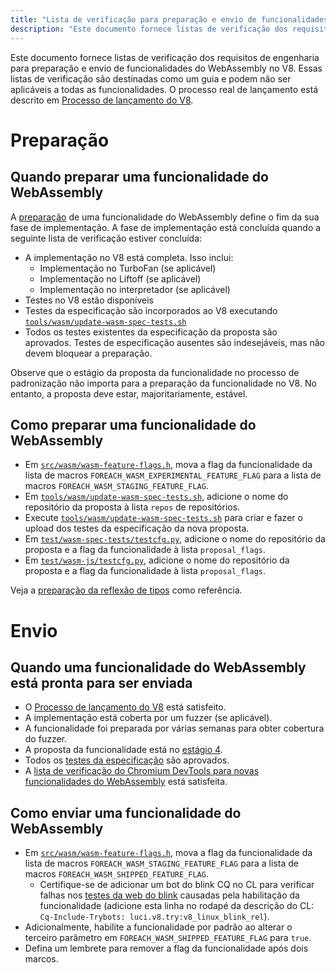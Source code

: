 ```yaml
---
title: "Lista de verificação para preparação e envio de funcionalidades do WebAssembly"
description: "Este documento fornece listas de verificação dos requisitos de engenharia para determinar quando preparar e enviar uma funcionalidade do WebAssembly no V8."
---
```

Este documento fornece listas de verificação dos requisitos de engenharia para preparação e envio de funcionalidades do WebAssembly no V8. Essas listas de verificação são destinadas como um guia e podem não ser aplicáveis a todas as funcionalidades. O processo real de lançamento está descrito em [Processo de lançamento do V8](https://v8.dev/docs/feature-launch-process).

# Preparação

## Quando preparar uma funcionalidade do WebAssembly

A [preparação](https://docs.google.com/document/d/1ZgyNx7iLtRByBtbYi1GssWGefXXciLeADZBR_FxG-hE) de uma funcionalidade do WebAssembly define o fim da sua fase de implementação. A fase de implementação está concluída quando a seguinte lista de verificação estiver concluída:

- A implementação no V8 está completa. Isso inclui:
    - Implementação no TurboFan (se aplicável)
    - Implementação no Liftoff (se aplicável)
    - Implementação no interpretador (se aplicável)
- Testes no V8 estão disponíveis
- Testes da especificação são incorporados ao V8 executando [`tools/wasm/update-wasm-spec-tests.sh`](https://cs.chromium.org/chromium/src/v8/tools/wasm/update-wasm-spec-tests.sh)
- Todos os testes existentes da especificação da proposta são aprovados. Testes de especificação ausentes são indesejáveis, mas não devem bloquear a preparação.

Observe que o estágio da proposta da funcionalidade no processo de padronização não importa para a preparação da funcionalidade no V8. No entanto, a proposta deve estar, majoritariamente, estável.

## Como preparar uma funcionalidade do WebAssembly

- Em [`src/wasm/wasm-feature-flags.h`](https://cs.chromium.org/chromium/src/v8/src/wasm/wasm-feature-flags.h), mova a flag da funcionalidade da lista de macros `FOREACH_WASM_EXPERIMENTAL_FEATURE_FLAG` para a lista de macros `FOREACH_WASM_STAGING_FEATURE_FLAG`.
- Em [`tools/wasm/update-wasm-spec-tests.sh`](https://cs.chromium.org/chromium/src/v8/tools/wasm/update-wasm-spec-tests.sh), adicione o nome do repositório da proposta à lista `repos` de repositórios.
- Execute [`tools/wasm/update-wasm-spec-tests.sh`](https://cs.chromium.org/chromium/src/v8/tools/wasm/update-wasm-spec-tests.sh) para criar e fazer o upload dos testes da especificação da nova proposta.
- Em [`test/wasm-spec-tests/testcfg.py`](https://cs.chromium.org/chromium/src/v8/test/wasm-spec-tests/testcfg.py), adicione o nome do repositório da proposta e a flag da funcionalidade à lista `proposal_flags`.
- Em [`test/wasm-js/testcfg.py`](https://cs.chromium.org/chromium/src/v8/test/wasm-js/testcfg.py), adicione o nome do repositório da proposta e a flag da funcionalidade à lista `proposal_flags`.

Veja a [preparação da reflexão de tipos](https://crrev.com/c/1771791) como referência.

# Envio

## Quando uma funcionalidade do WebAssembly está pronta para ser enviada

- O [Processo de lançamento do V8](https://v8.dev/docs/feature-launch-process) está satisfeito.
- A implementação está coberta por um fuzzer (se aplicável).
- A funcionalidade foi preparada por várias semanas para obter cobertura do fuzzer.
- A proposta da funcionalidade está no [estágio 4](https://github.com/WebAssembly/proposals).
- Todos os [testes da especificação](https://github.com/WebAssembly/spec/tree/master/test) são aprovados.
- A [lista de verificação do Chromium DevTools para novas funcionalidades do WebAssembly](https://docs.google.com/document/d/1WbL-fGuLbbNr5-n_nRGo_ILqZFnh5ZjRSUcDTT3yI8s/preview) está satisfeita.

## Como enviar uma funcionalidade do WebAssembly

- Em [`src/wasm/wasm-feature-flags.h`](https://source.chromium.org/chromium/chromium/src/+/master:v8/src/wasm/wasm-feature-flags.h), mova a flag da funcionalidade da lista de macros `FOREACH_WASM_STAGING_FEATURE_FLAG` para a lista de macros `FOREACH_WASM_SHIPPED_FEATURE_FLAG`.
    - Certifique-se de adicionar um bot do blink CQ no CL para verificar falhas nos [testes da web do blink](https://v8.dev/docs/blink-layout-tests) causadas pela habilitação da funcionalidade (adicione esta linha no rodapé da descrição do CL: `Cq-Include-Trybots: luci.v8.try:v8_linux_blink_rel`).
- Adicionalmente, habilite a funcionalidade por padrão ao alterar o terceiro parâmetro em `FOREACH_WASM_SHIPPED_FEATURE_FLAG` para `true`.
- Defina um lembrete para remover a flag da funcionalidade após dois marcos.
